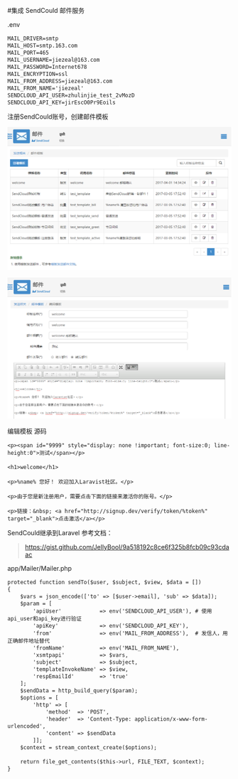 #集成 SendCould 邮件服务

.env
```
MAIL_DRIVER=smtp
MAIL_HOST=smtp.163.com
MAIL_PORT=465
MAIL_USERNAME=jiezeal@163.com
MAIL_PASSWORD=Internet678
MAIL_ENCRYPTION=ssl
MAIL_FROM_ADDRESS=jiezeal@163.com
MAIL_FROM_NAME='jiezeal'
SENDCLOUD_API_USER=zhulinjie_test_2vMozD
SENDCLOUD_API_KEY=jirEscO0Pr9Eoils
```

注册SendCould账号，创建邮件模板

![](image/screenshot_1491031471627.png)

![](image/screenshot_1491031439327.png)

编辑模板 源码
```
<p><span id="9999" style="display: none !important; font-size:0; line-height:0">测试</span></p>

<h1>welcome</h1>

<p>%name% 您好！ 欢迎加入Laravist社区。</p>

<p>由于您是新注册用户，需要点击下面的链接来激活你的账号。</p>

<p>链接：&nbsp; <a href="http://signup.dev/verify/token/%token%" target="_blank">点击激活</a></p>
```

SendCould继承到Laravel
参考文档：
>https://gist.github.com/JellyBool/9a518192c8ce6f325b8fcb09c93cdaac

app/Mailer/Mailer.php
```
protected function sendTo($user, $subject, $view, $data = [])
{
    $vars = json_encode(['to' => [$user->email], 'sub' => $data]);
    $param = [
        'apiUser'            => env('SENDCLOUD_API_USER'), # 使用api_user和api_key进行验证
        'apiKey'             => env('SENDCLOUD_API_KEY'),
        'from'               => env('MAIL_FROM_ADDRESS'),  # 发信人，用正确邮件地址替代
        'fromName'           => env('MAIL_FROM_NAME'),
        'xsmtpapi'           => $vars,
        'subject'            => $subject,
        'templateInvokeName' => $view,
        'respEmailId'        => 'true'
    ];
    $sendData = http_build_query($param);
    $options = [
        'http' => [
            'method'  => 'POST',
            'header'  => 'Content-Type: application/x-www-form-urlencoded',
            'content' => $sendData
        ]];
    $context = stream_context_create($options);

    return file_get_contents($this->url, FILE_TEXT, $context);
}
```
